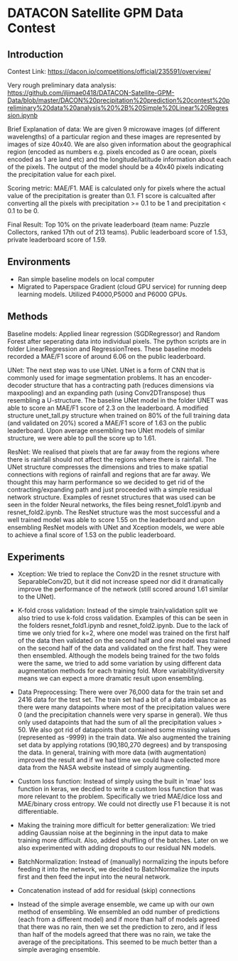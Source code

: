 # DATACON Satellite GPM Data Contest 

## Introduction  
Contest Link: https://dacon.io/competitions/official/235591/overview/   

Very rough preliminary data analysis: https://github.com/iljimae0418/DATACON-Satellite-GPM-Data/blob/master/DACON%20precipitation%20prediction%20contest%20preliminary%20data%20analysis%20%2B%20Simple%20Linear%20Regression.ipynb 

Brief Explanation of data: We are given 9 microwave images (of different wavelengths) of a particular region and these images are represented by images of size 40x40. We are also given information about the geographical region (encoded as numbers e.g. pixels encoded as 0 are ocean, pixels encoded as 1 are land etc) and the longitude/latitude information about each of the pixels. The output of the model should be a 40x40 pixels indicating the precipitation value for each pixel. 

Scoring metric: MAE/F1. MAE is calculated only for pixels where the actual value of the precipitation is greater than 0.1. F1 score is calcualted after converting all the pixels with precipitation >= 0.1 to be 1 and precipitation < 0.1 to be 0. 

Final Result: Top 10% on the private leaderboard (team name: Puzzle Collectors, ranked 17th out of 213 teams). Public leaderboard score of 1.53, private leaderboard score of 1.59.  

## Environments 
- Ran simple baseline models on local computer 
- Migrated to Paperspace Gradient (cloud GPU service) for running deep learning models. Utilized P4000,P5000 and P6000 GPUs. 

## Methods 
Baseline models: Applied linear regression (SGDRegressor) and Random Forest after seperating data into individual pixels. The python scripts are in folder LinearRegression and RegressionTrees. These baseline models recorded a MAE/F1 score of around 6.06 on the public leaderboard. 

UNet: The next step was to use UNet. UNet is a form of CNN that is commonly used for image segmentation problems. It has an encoder-decoder structure that has a contracting path (reduces dimensions via maxpooling) and an expanding path (using Conv2DTranspose) thus resembling a U-structure. The baseline UNet model in the folder UNET was able to score an MAE/F1 score of 2.3 on the leaderboard. A modified structure unet_tall.py structure when trained on 80% of the full training data (and validated on 20%) scored a MAE/F1 score of 1.63 on the public leaderboard. Upon average ensembling two UNet models of similar structure, we were able to pull the score up to 1.61. 

ResNet: We realised that pixels that are far away from the regions where there is rainfall should not affect the regions where there is rainfall. The UNet structure compresses the dimensions and tries to make spatial connections with regions of rainfall and regions that are far away. We thought this may harm performance so we decided to get rid of the contracting/expanding path and just proceeded with a simple residual network structure. Examples of resnet structures that was used can be seen in the folder Neural networks, the files being resnet_fold1.ipynb and resnet_fold2.ipynb. The ResNet structure was the most successful and a well trained model was able to score 1.55 on the leaderboard and upon ensembling ResNet models with UNet and Xception models, we were able to achieve a final score of 1.53 on the public leaderboard. 


## Experiments    
- Xception: We tried to replace the Conv2D in the resnet structure with SeparableConv2D, but it did not increase speed nor did it dramatically improve the performance of the network (still scored around 1.61 similar to the UNet). 

- K-fold cross validation: Instead of the simple train/validation split we also tried to use k-fold cross validation. Examples of this can be seen in the folders resnet_fold1.ipynb and resnet_fold2.ipynb. Due to the lack of time we only tried for k=2, where one model was trained on the first half of the data then validated on the second half and one model was trained on the second half of the data and validated on the first half. They were then ensembled. Although the models being trained for the two folds were the same, we tried to add some variation by using different data augmentation methods for each training fold. More variability/diversity means we can expect a more dramatic result upon ensembling.   

- Data Preprocessing: There were over 76,000 data for the train set and 2416 data for the test set. The train set had a bit of a data imbalance as there were many datapoints where most of the precipitation values were 0 (and the precipitation channels were very sparse in general). We thus only used datapoints that had the sum of all the precipitation values > 50. We also got rid of datapoints that contained some missing values (represented as -9999) in the train data. We also augmented the training set data by applying rotations (90,180,270 degrees) and by transposing the data. In general, training with more data (with augmentation) improved the result and if we had time we could have collected more data from the NASA website instead of simply augmenting. 

- Custom loss function: Instead of simply using the built in 'mae' loss function in keras, we decdied to write a custom loss function that was more relevant to the problem. Specifically we tried MAE/dice loss and MAE/binary cross entropy. We could not directly use F1 because it is not differentiable. 

- Making the training more difficult for better generalization: We tried adding Gaussian noise at the beginning in the input data to make training more difficult. Also, added shuffling of the batches. Later on we also experimented with adding dropouts to our residual NN models. 

- BatchNormalization: Instead of (manually) normalizing the inputs before feeding it into the network, we decided to BatchNormalize the inputs first and then feed the input into the neural network.  

- Concatenation instead of add for residual (skip) connections 

- Instead of the simple average ensemble, we came up with our own method of ensembling. We ensembled an odd number of predictions (each from a different model) and if more than half of models agreed that there was no rain, then we set the prediction to zero, and if less than half of the models agreed that there was no rain, we take the average of the precipitations. This seemed to be much better than a simple averaging ensemble. 
